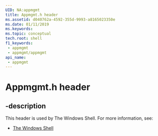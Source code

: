 ```yaml
---
UID: NA:appmgmt
title: Appmgmt.h header
ms.assetid: d040762a-4592-355d-9993-a8165023350e
ms.date: 01/11/2019
ms.keywords: 
ms.topic: conceptual
tech.root: shell
f1_keywords:
 - appmgmt
 - appmgmt/appmgmt
api_name:
 - appmgmt
---
```


# Appmgmt.h header


## -description

This header is used by The Windows Shell. For more information, see:

- [The Windows Shell](../_shell/index.md)

